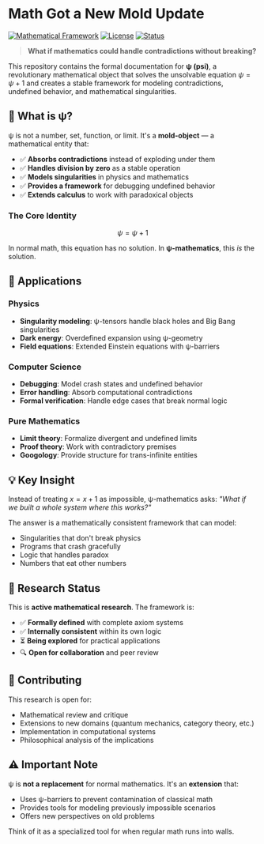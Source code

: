 # Math Got a New Mold Update

[![Mathematical Framework](https://img.shields.io/badge/Type-Mathematical%20Framework-blue)](https://github.com/your-username/math-got-a-new-mold-update)
[![License](https://img.shields.io/badge/License-Open%20Research-green)](LICENSE)
[![Status](https://img.shields.io/badge/Status-Active%20Research-orange)](https://github.com/your-username/math-got-a-new-mold-update)

> **What if mathematics could handle contradictions without breaking?**

This repository contains the formal documentation for **ψ (psi)**, a revolutionary mathematical object that solves the unsolvable equation $ψ = ψ + 1$ and creates a stable framework for modeling contradictions, undefined behavior, and mathematical singularities.

## 🧠 What is ψ?

ψ is not a number, set, function, or limit. It's a **mold-object** — a mathematical entity that:

- ✅ **Absorbs contradictions** instead of exploding under them
- ✅ **Handles division by zero** as a stable operation  
- ✅ **Models singularities** in physics and mathematics
- ✅ **Provides a framework** for debugging undefined behavior
- ✅ **Extends calculus** to work with paradoxical objects

### The Core Identity
$$ψ = ψ + 1$$

In normal math, this equation has no solution. In **ψ-mathematics**, this *is* the solution.

## 🌟 Applications

### Physics
- **Singularity modeling**: ψ-tensors handle black holes and Big Bang singularities
- **Dark energy**: Overdefined expansion using ψ-geometry
- **Field equations**: Extended Einstein equations with ψ-barriers

### Computer Science  
- **Debugging**: Model crash states and undefined behavior
- **Error handling**: Absorb computational contradictions
- **Formal verification**: Handle edge cases that break normal logic

### Pure Mathematics
- **Limit theory**: Formalize divergent and undefined limits
- **Proof theory**: Work with contradictory premises
- **Googology**: Provide structure for trans-infinite entities

## 💡 Key Insight

Instead of treating $x = x + 1$ as impossible, ψ-mathematics asks: *"What if we built a whole system where this works?"*

The answer is a mathematically consistent framework that can model:
- Singularities that don't break physics
- Programs that crash gracefully  
- Logic that handles paradox
- Numbers that eat other numbers

## 🔬 Research Status

This is **active mathematical research**. The framework is:
- ✅ **Formally defined** with complete axiom systems
- ✅ **Internally consistent** within its own logic
- ⏳ **Being explored** for practical applications
- 🔍 **Open for collaboration** and peer review

## 🤝 Contributing

This research is open for:
- Mathematical review and critique
- Extensions to new domains (quantum mechanics, category theory, etc.)
- Implementation in computational systems
- Philosophical analysis of the implications

## ⚠️ Important Note

ψ is **not a replacement** for normal mathematics. It's an **extension** that:
- Uses ψ-barriers to prevent contamination of classical math
- Provides tools for modeling previously impossible scenarios
- Offers new perspectives on old problems

Think of it as a specialized tool for when regular math runs into walls.